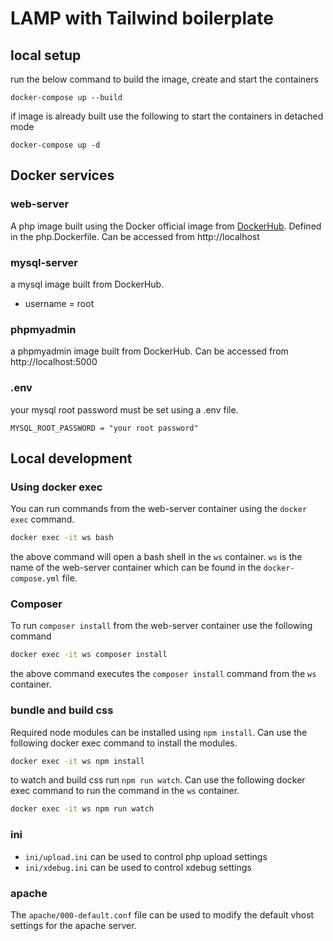 # LAMP with Tailwind boilerplate

## local setup

run the below command to build the image, create and start the containers

```
docker-compose up --build
```

if image is already built use the following to start the containers in detached mode

```
docker-compose up -d
```

## Docker services

### web-server

A php image built using the Docker official image from [DockerHub](https://hub.docker.com/_/php). Defined in the php.Dockerfile. Can be accessed from http://localhost

### mysql-server

a mysql image built from DockerHub.

- username = root

### phpmyadmin

a phpmyadmin image built from DockerHub. Can be accessed from http://localhost:5000

### .env

your mysql root password must be set using a .env file.

```
MYSQL_ROOT_PASSWORD = "your root password"
```

## Local development

### Using docker exec
You can run commands from the web-server container using the `docker exec` command.

```bash
docker exec -it ws bash
```
the above command will open a bash shell in the `ws` container. `ws` is the name of the web-server container which can be found in the `docker-compose.yml` file.

### Composer
To run `composer install` from the web-server container use the following command

```bash
docker exec -it ws composer install
```
the above command executes the `composer install` command from the `ws` container. 

### bundle and build css
Required node modules can be installed using `npm install`. Can use the following docker exec command to install the modules.

```bash
docker exec -it ws npm install
```

to watch and build css run `npm run watch`. Can use the following docker exec command to run the command in the `ws` container.
    
```bash
docker exec -it ws npm run watch
```

### ini
- `ini/upload.ini` can be used to control php upload settings
- `ini/xdebug.ini` can be used to control xdebug settings

### apache
The `apache/000-default.conf` file can be used to modify the default vhost settings for the apache server.